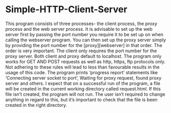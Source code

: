 # Simple-HTTP-Client-Server
This program consists of three processes- the client process, the proxy process and the web server process. It is advisable to set up the web server first by passing the port number you require it to be set up on when calling the webserver program. You can then set up the proxy server simply by providing the port number for the [proxy][webserver] in that order. The order is very important. The client only requires the port number for the proxy server. Both client and proxy default to localhost.
The program only works for GET AND POST requests as well as http, https, ftp protocols only. Not adhering to these rules will lead to less than favourable results in the usage of this code.
The program prints ‘progress report’ statements like ‘Connecting server socket to port’, Waiting for proxy request, found proxy server and others.
I expect that on a successful run of the program, a file will be created in the current working directory called request.html. If this file isn’t created, the program will not run. The user isn’t required to change anything in regard to this, but it’s important to check that the file is been created in the right directory.
